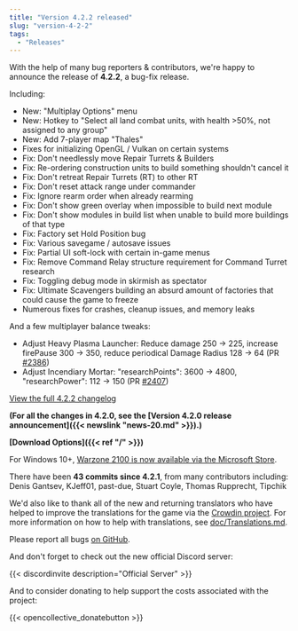 ```yaml
---
title: "Version 4.2.2 released"
slug: "version-4-2-2"
tags:
  - "Releases"
---
```


With the help of many bug reporters & contributors, we're happy to announce the release of **4.2.2**, a bug-fix release.

Including:
- New: "Multiplay Options" menu
- New: Hotkey to "Select all land combat units, with health >50%, not assigned to any group"
- New: Add 7-player map "Thales"
- Fixes for initializing OpenGL / Vulkan on certain systems
- Fix: Don't needlessly move Repair Turrets & Builders
- Fix: Re-ordering construction units to build something shouldn't cancel it
- Fix: Don't retreat Repair Turrets (RT) to other RT
- Fix: Don't reset attack range under commander
- Fix: Ignore rearm order when already rearming
- Fix: Don't show green overlay when impossible to build next module
- Fix: Don't show modules in build list when unable to build more buildings of that type
- Fix: Factory set Hold Position bug
- Fix: Various savegame / autosave issues
- Fix: Partial UI soft-lock with certain in-game menus
- Fix: Remove Command Relay structure requirement for Command Turret research
- Fix: Toggling debug mode in skirmish as spectator
- Fix: Ultimate Scavengers building an absurd amount of factories that could cause the game to freeze
- Numerous fixes for crashes, cleanup issues, and memory leaks

And a few multiplayer balance tweaks:
- Adjust Heavy Plasma Launcher: Reduce damage 250 -> 225, increase firePause 300 -> 350, reduce periodical Damage Radius 128 -> 64 (PR [#2386](https://github.com/Warzone2100/warzone2100/pull/2386))
- Adjust Incendiary Mortar: "researchPoints": 3600 -> 4800, "researchPower": 112 -> 150 (PR [#2407](https://github.com/Warzone2100/warzone2100/pull/2407))

[View the full 4.2.2 changelog](https://github.com/Warzone2100/warzone2100/raw/4.2.2/ChangeLog)

**(For all the changes in 4.2.0, see the [Version 4.2.0 release announcement]({{< newslink "news-20.md" >}}).)**

**[Download Options]({{< ref "/" >}})**

For Windows 10+, [Warzone 2100 is now available via the Microsoft Store](https://www.microsoft.com/store/apps/9MW0Z4MPCS8C).

There have been **43 commits since 4.2.1**, from many contributors including: Denis Gantsev, KJeff01, past-due, Stuart Coyle, Thomas Rupprecht, Tipchik

We'd also like to thank all of the new and returning translators who have helped to improve the translations for the game via the [Crowdin project](https://crowdin.com/project/warzone2100). For more information on how to help with translations, see [doc/Translations.md](https://github.com/Warzone2100/warzone2100/blob/master/doc/Translations.md#how-do-i-help-translate).

Please report all bugs [on GitHub](https://github.com/Warzone2100/warzone2100/issues).

And don't forget to check out the new official Discord server:

{{< discordinvite description="Official Server" >}}

And to consider donating to help support the costs associated with the project:

{{< opencollective_donatebutton >}}
